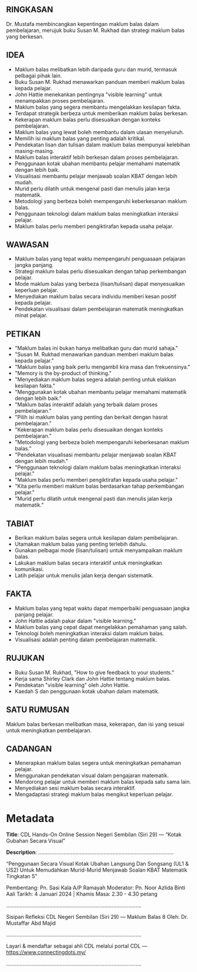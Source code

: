 ## RINGKASAN
Dr. Mustafa membincangkan kepentingan maklum balas dalam pembelajaran, merujuk buku Susan M. Rukhad dan strategi maklum balas yang berkesan.

## IDEA
- Maklum balas melibatkan lebih daripada guru dan murid, termasuk pelbagai pihak lain.
- Buku Susan M. Rukhad menawarkan panduan memberi maklum balas kepada pelajar.
- John Hattie menekankan pentingnya "visible learning" untuk menampakkan proses pembelajaran.
- Maklum balas yang segera membantu mengelakkan kesilapan fakta.
- Terdapat strategik berbeza untuk memberikan maklum balas berkesan.
- Kekerapan maklum balas perlu disesuaikan dengan konteks pembelajaran.
- Maklum balas yang lewat boleh membantu dalam ulasan menyeluruh.
- Memilih isi maklum balas yang penting adalah kritikal.
- Pendekatan lisan dan tulisan dalam maklum balas mempunyai kelebihan masing-masing.
- Maklum balas interaktif lebih berkesan dalam proses pembelajaran.
- Penggunaan kotak ubahan membantu pelajar memahami matematik dengan lebih baik.
- Visualisasi membantu pelajar menjawab soalan KBAT dengan lebih mudah.
- Murid perlu dilatih untuk mengenal pasti dan menulis jalan kerja matematik.
- Metodologi yang berbeza boleh mempengaruhi keberkesanan maklum balas.
- Penggunaan teknologi dalam maklum balas meningkatkan interaksi pelajar.
- Maklum balas perlu memberi pengiktirafan kepada usaha pelajar.

## WAWASAN
- Maklum balas yang tepat waktu mempengaruhi penguasaan pelajaran jangka panjang.
- Strategi maklum balas perlu disesuaikan dengan tahap perkembangan pelajar.
- Mode maklum balas yang berbeza (lisan/tulisan) dapat menyesuaikan keperluan pelajar.
- Menyediakan maklum balas secara individu memberi kesan positif kepada pelajar.
- Pendekatan visualisasi dalam pembelajaran matematik meningkatkan minat pelajar.

## PETIKAN
- "Maklum balas ini bukan hanya melibatkan guru dan murid sahaja."
- "Susan M. Rukhad menawarkan panduan memberi maklum balas kepada pelajar."
- "Maklum balas yang baik perlu mengambil kira masa dan frekuensinya."
- "Memory is the by-product of thinking."
- "Menyediakan maklum balas segera adalah penting untuk elakkan kesilapan fakta."
- "Menggunakan kotak ubahan membantu pelajar memahami matematik dengan lebih baik."
- "Maklum balas interaktif adalah yang terbaik dalam proses pembelajaran."
- "Pilih isi maklum balas yang penting dan berkait dengan hasrat pembelajaran."
- "Kekerapan maklum balas perlu disesuaikan dengan konteks pembelajaran."
- "Metodologi yang berbeza boleh mempengaruhi keberkesanan maklum balas."
- "Pendekatan visualisasi membantu pelajar menjawab soalan KBAT dengan lebih mudah."
- "Penggunaan teknologi dalam maklum balas meningkatkan interaksi pelajar."
- "Maklum balas perlu memberi pengiktirafan kepada usaha pelajar."
- "Kita perlu memberi maklum balas berdasarkan tahap perkembangan pelajar."
- "Murid perlu dilatih untuk mengenal pasti dan menulis jalan kerja matematik."

## TABIAT
- Berikan maklum balas segera untuk kesilapan dalam pembelajaran.
- Utamakan maklum balas yang penting terlebih dahulu.
- Gunakan pelbagai mode (lisan/tulisan) untuk menyampaikan maklum balas.
- Lakukan maklum balas secara interaktif untuk meningkatkan komunikasi.
- Latih pelajar untuk menulis jalan kerja dengan sistematik.

## FAKTA
- Maklum balas yang tepat waktu dapat memperbaiki penguasaan jangka panjang pelajar.
- John Hattie adalah pakar dalam "visible learning."
- Maklum balas yang cepat dapat mengelakkan pemahaman yang salah.
- Teknologi boleh meningkatkan interaksi dalam maklum balas.
- Visualisasi adalah penting dalam pembelajaran matematik.

## RUJUKAN
- Buku Susan M. Rukhad, "How to give feedback to your students."
- Kerja sama Shirley Clark dan John Hattie tentang maklum balas.
- Pendekatan "visible learning" oleh John Hattie.
- Kaedah S dan penggunaan kotak ubahan dalam matematik.

## SATU RUMUSAN
Maklum balas berkesan melibatkan masa, kekerapan, dan isi yang sesuai untuk meningkatkan pembelajaran. 

## CADANGAN
- Menerapkan maklum balas segera untuk meningkatkan pemahaman pelajar.
- Menggunakan pendekatan visual dalam pengajaran matematik.
- Mendorong pelajar untuk memberi maklum balas kepada satu sama lain.
- Menyediakan sesi maklum balas secara interaktif.
- Mengadaptasi strategi maklum balas mengikut keperluan pelajar.

# Metadata
**Title**: CDL Hands-On Online Session Negeri Sembilan (Siri 29) — “Kotak Gubahan Secara Visual”

**Description**: ...........................................................................................

“Penggunaan Secara Visual Kotak Ubahan Langsung Dan Songsang (UL1 & US2) Untuk Memudahkan Murid-Murid Menjawab Soalan KBAT Matematik Tingkatan 5"

Pembentang:  Pn. Sasi Kala A/P Ramayah
Moderator: Pn. Noor Azlida Binti Aali
Tarikh: 4 Januari 2024  |   Khamis
Masa: 2.30  - 4.30 petang

...........................................................................................

Sisipan Refleksi CDL Negeri Sembilan (Siri 29) — Maklum Balas 8
Oleh: Dr. Mustaffar Abd Majid

...........................................................................................

Layari & mendaftar sebagai ahli CDL melalui portal CDL — https://www.connectingdots.my/

...........................................................................................
